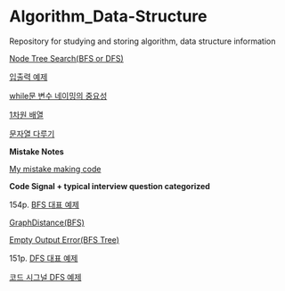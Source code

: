# Algorithm_Data-Structure
Repository for studying and storing algorithm, data structure information

[Node Tree Search(BFS or DFS)](https://github.com/JSW-JW/Algorithm_Data-Structure/blob/main/DFS.md)

[입출력 예제](https://github.com/JSW-JW/Algorithm_Data-Structure/blob/main/input_output.md)

[while문 변수 네이밍의 중요성](https://github.com/JSW-JW/Algorithm_Data-Structure/blob/main/while.md)

[1차원 배열](https://github.com/JSW-JW/Algorithm_Data-Structure/blob/main/list.md)

[문자열 다루기](https://github.com/JSW-JW/Algorithm_Data-Structure/blob/main/str.md)


**Mistake Notes**

[My mistake making code](https://github.com/JSW-JW/Algorithm_Data-Structure/blob/main/mistakeNotes.md)


**Code Signal + typical interview question categorized**

154p.
[BFS 대표 예제](https://gist.github.com/JSW-JW/ef56d341d30f3f3895bf35e47d29ef7c)

[GraphDistance(BFS)](https://gist.github.com/JSW-JW/17dbdb0e4b8f03ca860a8be9b8ec4b8f)

[Empty Output Error(BFS Tree)](https://gist.github.com/JSW-JW/c3849fce46e849382ec1b048960ed44a)

151p.
[DFS 대표 예제](https://gist.github.com/JSW-JW/eea46358786ae4764b2d93266909aa70)

[코드 시그널 DFS 예제](https://gist.github.com/JSW-JW/11ed9f350b830bafb270f18de3f4b51c)
